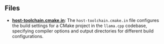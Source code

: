 
## Files
- **[host-toolchain.cmake.in](cmake/host-toolchain.cmake.in.driver.md)**: The `host-toolchain.cmake.in` file configures the build settings for a CMake project in the `llama.cpp` codebase, specifying compiler options and output directories for different build configurations.

